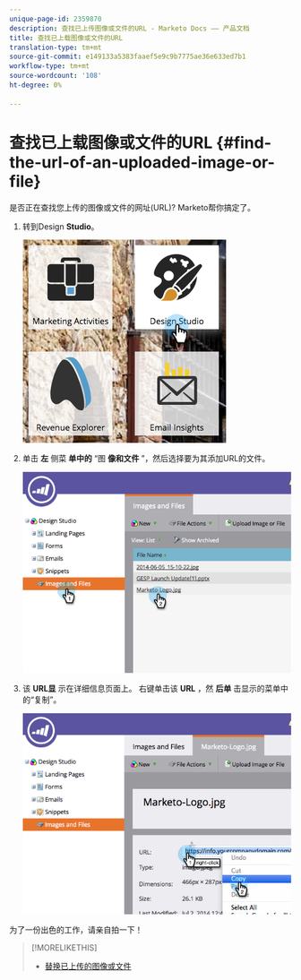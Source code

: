 ```yaml
---
unique-page-id: 2359870
description: 查找已上传图像或文件的URL - Marketo Docs —— 产品文档
title: 查找已上载图像或文件的URL
translation-type: tm+mt
source-git-commit: e149133a5383faaef5e9c9b7775ae36e633ed7b1
workflow-type: tm+mt
source-wordcount: '108'
ht-degree: 0%

---
```



# 查找已上载图像或文件的URL {#find-the-url-of-an-uploaded-image-or-file}

是否正在查找您上传的图像或文件的网址(URL)? Marketo帮你搞定了。

1. 转到Design **Studio**。

   ![](assets/designstudio-4.png)

1. 单击 **左** 侧菜 **单中的** “图 **像和文件** ”，然后选择要为其添加URL的文件。

   ![](assets/image2014-9-25-14-3a47-3a53.png)

1. 该 **URL显** 示在详细信息页面上。 右键单击该 **URL** ，然 **后单** 击显示的菜单中的“复制”。

   ![](assets/image2014-9-25-14-3a48-3a16.png)

为了一份出色的工作，请亲自拍一下！

>[!MORELIKETHIS]
>
>* [替换已上传的图像或文件](replace-an-uploaded-image-or-file.md)

>



